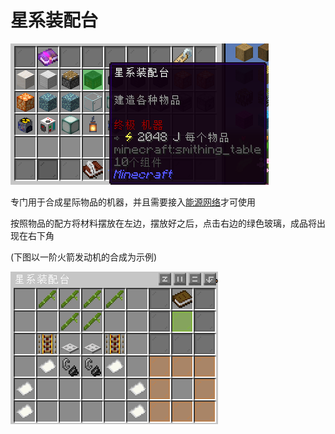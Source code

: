 # 星系装配台

![星系装配台](image/4-1.png)

专门用于合成星际物品的机器，并且需要接入[能源网络](../../1.4.md)才可使用

按照物品的配方将材料摆放在左边，摆放好之后，点击右边的绿色玻璃，成品将出现在右下角

(下图以一阶火箭发动机的合成为示例)

![机器界面](image/4-2.png)